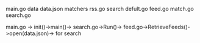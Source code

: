 main.go
	data
		data.json
	matchers
		rss.go
	search
		defult.go
		feed.go
		match.go
		search.go
	
main.go -> init()->main()->
search.go->Run()->
feed.go->RetrieveFeeds()->open(data.json)->
for
	search